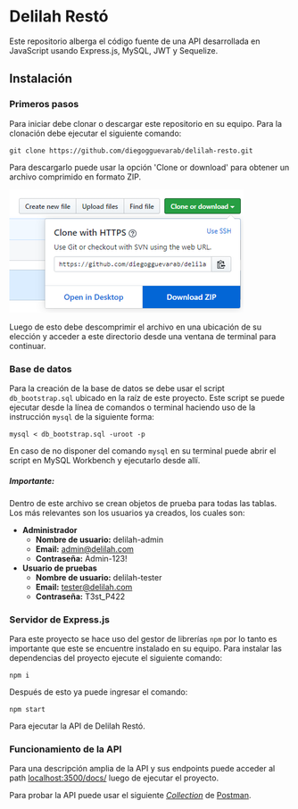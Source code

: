 # Delilah Restó
Este repositorio alberga el código fuente de una API desarrollada en JavaScript usando Express.js, MySQL, JWT y 
Sequelize.

## Instalación
### Primeros pasos
Para iniciar debe clonar o descargar este repositorio en su equipo. Para la clonación debe ejecutar el siguiente comando:
    
    git clone https://github.com/diegogguevarab/delilah-resto.git

Para descargarlo puede usar la opción 'Clone or download' para obtener un archivo comprimido en formato ZIP.

![Clone or download](assets/clone_download.png)

Luego de esto debe descomprimir el archivo en una ubicación de su elección y acceder a este directorio desde una ventana
de terminal para continuar.
### Base de datos
Para la creación de la base de datos se debe usar el script `db_bootstrap.sql` ubicado en la raíz de este proyecto. 
Este script se puede ejecutar desde la línea de comandos o terminal haciendo uso de la instrucción `mysql` de la 
siguiente forma:

    mysql < db_bootstrap.sql -uroot -p
En caso de no disponer del comando `mysql` en su terminal puede abrir el script en MySQL Workbench y ejecutarlo desde 
allí.
##### Importante:
Dentro de este archivo se crean objetos de prueba para todas las tablas. Los más relevantes son los usuarios ya creados, 
los cuales son:

- **Administrador** 
    - **Nombre de usuario:**  delilah-admin
    - **Email:** admin@delilah.com
    - **Contraseña:** Admin-123!
- **Usuario de pruebas**
    - **Nombre de usuario:**  delilah-tester
    - **Email:** tester@delilah.com
    - **Contraseña:** T3st_P422
### Servidor de Express.js
Para este proyecto se hace uso del gestor de librerías `npm` por lo tanto es importante que este se encuentre instalado
en su equipo.
Para instalar las dependencias del proyecto ejecute el siguiente comando:

    npm i
 
Después de esto ya puede ingresar el comando:
    
    npm start
    
Para ejecutar la API de Delilah Restó.

### Funcionamiento de la API 

Para una descripción amplia de la API y sus endpoints puede acceder al path [localhost:3500/docs/](http://localhost:3500/docs/#/paths/) luego de ejecutar el proyecto.

Para probar la API puede usar el siguiente [*Collection*](https://www.getpostman.com/collections/96be5c2968f0f870e4d5) 
de [Postman](https://www.postman.com/).
